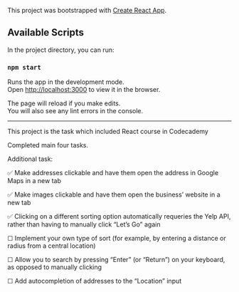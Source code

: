 This project was bootstrapped with [Create React App](https://github.com/facebook/create-react-app).

## Available Scripts

In the project directory, you can run:

### `npm start`

Runs the app in the development mode.<br>
Open [http://localhost:3000](http://localhost:3000) to view it in the browser.

The page will reload if you make edits.<br>
You will also see any lint errors in the console.


---

This project is the task which included React course in Codecademy

Completed main four tasks.


Additional task:

✅ Make addresses clickable and have them open the address in Google Maps in a new tab

✅ Make images clickable and have them open the business’ website in a new tab

✅ Clicking on a different sorting option automatically requeries the Yelp API, rather than having to manually click “Let’s Go” again

☐ Implement your own type of sort (for example, by entering a distance or radius from a central location)

☐ Allow you to search by pressing “Enter” (or “Return”) on your keyboard, as opposed to manually clicking

☐ Add autocompletion of addresses to the “Location” input
